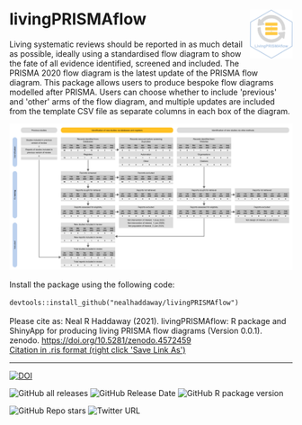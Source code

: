 # livingPRISMAflow <img src="inst/extdata/livingPRISMAflow_hex.png" align="right" width="15%"/>

Living systematic reviews should be reported in as much detail as possible, ideally using a standardised flow diagram to show the fate of all evidence identified, screened and included. The PRISMA 2020 flow diagram is the latest update of the PRISMA flow diagram. This package allows users to produce bespoke flow diagrams modelled after PRISMA. Users can choose whether to include 'previous' and 'other' arms of the flow diagram, and multiple updates are included from the template CSV file as separate columns in each box of the diagram.
<br>

<img src="inst/extdata/img/full.png"/>
<br>

Install the package using the following code:

`devtools::install_github("nealhaddaway/livingPRISMAflow")`
<br>
<br>
Please cite as:
Neal R Haddaway (2021). livingPRISMAflow: R package and ShinyApp for producing living PRISMA flow diagrams (Version 0.0.1). zenodo. https://doi.org/10.5281/zenodo.4572459<br>
<a id="raw-url" href="https://raw.githubusercontent.com/nealhaddaway/livingPRISMAflow/master/inst/extdata/citation.ris">Citation in .ris format (right click 'Save Link As')</a>
<br>
<hr>

<!-- badges: start -->
[![DOI](https://zenodo.org/badge/DOI/10.5281/zenodo.4572459.svg)](https://doi.org/10.5281/zenodo.4572459)

![GitHub all releases](https://img.shields.io/github/downloads/nealhaddaway/livingPRISMAflow/total)
![GitHub Release Date](https://img.shields.io/github/release-date/nealhaddaway/livingPRISMAflow)
![GitHub R package version](https://img.shields.io/github/r-package/v/nealhaddaway/livingPRISMAflow)

![GitHub Repo stars](https://img.shields.io/github/stars/nealhaddaway/livingPRISMAflow?style=social)
![Twitter URL](https://img.shields.io/twitter/url?style=social&url=https%3A%2F%2Fwww.twitter.com%2Fnealhaddaway)
<!-- badges: end -->
